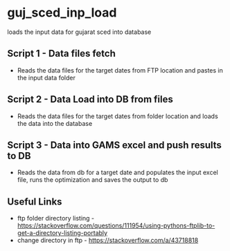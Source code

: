 # guj_sced_inp_load
loads the input data for gujarat sced into database

## Script 1 - Data files fetch
* Reads the data files for the target dates from FTP location and pastes in the input data folder

## Script 2 - Data Load into DB from files
* Reads the data files for the target dates from folder location and loads the data into the database

## Script 3 - Data into GAMS excel and push results to DB
* Reads the data from db for a target date and populates the input excel file, runs the optimization and saves the output to db

## Useful Links
* ftp folder directory listing - https://stackoverflow.com/questions/111954/using-pythons-ftplib-to-get-a-directory-listing-portably
* change directory in ftp - https://stackoverflow.com/a/43718818